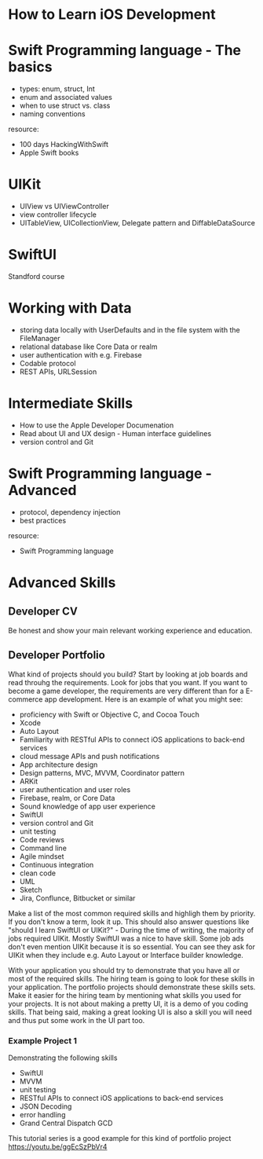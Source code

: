 # How to Learn iOS Development

# Swift Programming language - The basics
- types: enum, struct, Int
- enum and associated values
- when to use struct vs. class
- naming conventions

resource: 
- 100 days HackingWithSwift
- Apple Swift books

# UIKit
- UIView vs UIViewController
- view controller lifecycle
- UITableView, UICollectionView, Delegate pattern and DiffableDataSource

# SwiftUI
Standford course

# Working with Data
- storing data locally with UserDefaults and in the file system with the FileManager
- relational database like Core Data or realm
- user authentication with e.g. Firebase
- Codable protocol
- REST APIs, URLSession


# Intermediate Skills
- How to use the Apple Developer Documenation
- Read about UI and UX design - Human interface guidelines
- version control and Git


# Swift Programming language - Advanced
- protocol, dependency injection
- best practices

resource: 
- Swift Programming language


# Advanced Skills
## Developer CV
Be honest and show your main relevant working experience and education.


## Developer Portfolio
What kind of projects should you build?
Start by looking at job boards and read throuhg the requirements. Look for jobs that you want. If you want to become a game developer, the requirements are very different than for a E-commerce app development. Here is an example of what you might see:
- proficiency with Swift or Objective C, and Cocoa Touch
- Xcode
- Auto Layout
- Familiarity with RESTful APIs to connect iOS applications to back-end services
- cloud message APIs and push notifications
- App architecture design
- Design patterns, MVC, MVVM, Coordinator pattern
- ARKit
- user authentication and user roles 
- Firebase, realm, or Core Data
- Sound knowledge of app user experience
- SwiftUI
- version control and Git
- unit testing
- Code reviews
- Command line
- Agile mindset
- Continuous integration
- clean code
- UML
- Sketch
- Jira, Conflunce, Bitbucket or similar

Make a list of the most common required skills and highligh them by priority. If you don't know a term, look it up.
This should also answer questions like "should I learn SwiftUI or UIKit?" - During the time of writing, the majority of jobs required UIKit. Mostly SwiftUI was a nice to have skill. Some job ads don't even mention UIKit because it is so essential. You can see they ask for UIKit when they include e.g. Auto Layout or Interface builder knowledge.

With your application you should try to demonstrate that you have all or most of the required skills. The hiring team is going to look for these skills in your application. The portfolio projects should demonstrate these skills sets. Make it easier for the hiring team by mentioning what skills you used for your projects. It is not about making a pretty UI, it is a demo of you coding skills. That being said, making a great looking UI is also a skill you will need and thus put some work in the UI part too.

### Example Project 1
Demonstrating the following skills
- SwiftUI
- MVVM
- unit testing
- RESTful APIs to connect iOS applications to back-end services
- JSON Decoding
- error handling
- Grand Central Dispatch GCD

This tutorial series is a good example for this kind of portfolio project
https://youtu.be/ggEcSzPbVr4


